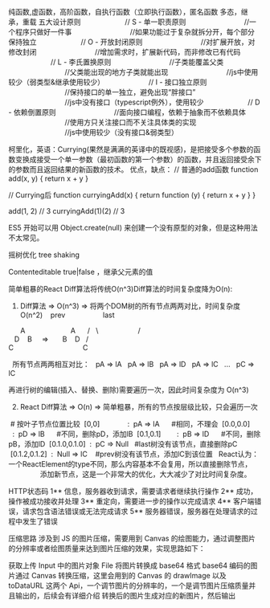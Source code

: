 纯函数,虚函数，高阶函数，自执行函数（立即执行函数），匿名函数
多态，继承，重载
五大设计原则
　　　　　　// S - 单一职责原则
　　　　　　　　//一个程序只做好一件事
　　　　　　　　//如果功能过于复杂就拆分开，每个部分保持独立
　　　　　　// O - 开放封闭原则
　　　　　　　　//对扩展开放，对修改封闭
　　　　　　　　//增加需求时，扩展新代码，而非修改已有代码
　　　　　　// L - 李氏置换原则
　　　　　　　　//子类能覆盖父类
　　　　　　　　//父类能出现的地方子类就能出现
　　　　　　　　//js中使用较少（弱类型&继承使用较少）
　　　　　　// I - 接口独立原则
　　　　　　　　//保持接口的单一独立，避免出现“胖接口”
　　　　　　　　//js中没有接口（typescript例外），使用较少
　　　　　　// D - 依赖倒置原则
　　　　　　　　//面向接口编程，依赖于抽象而不依赖具体
　　　　　　　　//使用方只关注接口而不关注具体类的实现
　　　　　　　　//js中使用较少（没有接口&弱类型）

柯里化，英语：Currying(果然是满满的英译中的既视感)，是把接受多个参数的函数变换成接受一个单一参数（最初函数的第一个参数）的函数，并且返回接受余下的参数而且返回结果的新函数的技术。
优点，缺点：
// 普通的add函数
function add(x, y) {
    return x + y
}

// Currying后
function curryingAdd(x) {
    return function (y) {
        return x + y
    }
}

add(1, 2)           // 3
curryingAdd(1)(2)   // 3

ES5 开始可以用 Object.create(null) 来创建一个没有原型的对象，但是这种用法不太常见。

摇树优化 tree shaking

Contenteditable  true|false ，继承父元素的值


简单粗暴的React Diff算法将传统O(n^3)Diff算法的时间复杂度降为O(n):
1. Diff算法 => O(n^3) => 将两个DOM树的所有节点两两对比，时间复杂度 O(n^2)
   prev                   last   

      A                       A
     /   \                    /   \
   D    B     =>       B    D
  /                                  \
C                                   C

  所有节点两两相互对比：
  pA => lA
  pA => lB
  pA => lD
  pA => lC
  ...
  pC => lC

再进行树的编辑(插入、替换、删除)需要遍历一次，因此时间复杂度为 O(n^3)


2. React Diff算法 => O(n) => 简单粗暴，所有的节点按层级比较，只会遍历一次

 # 按叶子节点位置比较
 [0,0]              :  pA => lA      #相同，不理会
 [0.0,0.0]        :  pD => lB      #不同，删除pD，添加lB
 [0.1,0.1]        :  pB => lD      #不同，删除pB，添加lD
 [0.1.0,0.1.0]  :  pC => Null   #last树没有该节点，直接删除pC
 [0.1.2,0.1.2]  :  Null => lC    #prev树没有该节点，添加lC到该位置
 
React认为：一个ReactElement的type不同，那么内容基本不会复用，所以直接删除节点，
                    添加新节点，这是一个非常大的优化，大大减少了对比时间复杂度。

HTTP状态码
1**	信息，服务器收到请求，需要请求者继续执行操作
2**	成功，操作被成功接收并处理
3**	重定向，需要进一步的操作以完成请求
4**	客户端错误，请求包含语法错误或无法完成请求
5**	服务器错误，服务器在处理请求的过程中发生了错误



压缩思路
涉及到 JS 的图片压缩，需要用到 Canvas 的绘图能力，通过调整图片的分辨率或者绘图质量来达到图片压缩的效果，实现思路如下：

获取上传 Input 中的图片对象 File
将图片转换成 base64 格式
base64 编码的图片通过 Canvas 转换压缩，这里会用到的 Canvas 的 drawImage 以及 toDataURL 这两个 Api，一个调节图片的分辨率的，一个是调节图片压缩质量并且输出的，后续会有详细介绍
转换后的图片生成对应的新图片，然后输出
